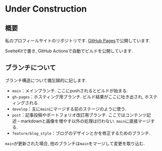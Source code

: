 # Under Construction

## 概要

私のプロフィールサイトのリポジトリです.
[GitHub Pages](https://littleikawa.github.io/under-construction/)で公開しています.

SvelteKitで書き, GitHub Actionsで自動でビルドを公開しています.

## ブランチについて

ブランチ構造について備忘録的に記します.

- `main`：メインブランチ. ここにpushされるとビルドが始まる.
- `gh-pages`：ホスティング用ブランチ. ビルド結果がここに吐き出され, ホスティングされる.
- `develop`：主に`main`にマージする前のステージのように使う.
- `post`：記事投稿やポートフォリオ改訂用ブランチ. ここではコンテンツ記述・markdownと画像を増やす以外の処理は行わない. `main`に直接マージする.
- `feature/blog_style`：ブログのデザインとかを修正するためのブランチ.

`main`が更新された場合, 他のブランチは`main`をマージして変更を取り込む.
